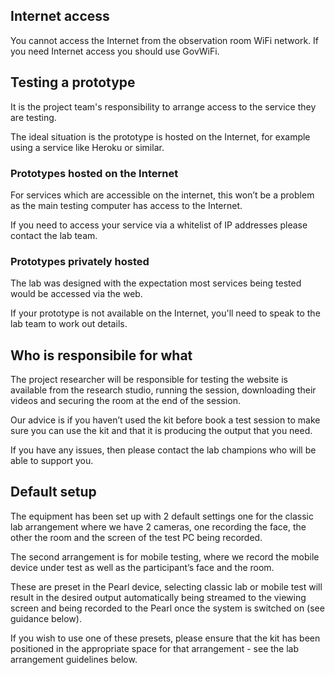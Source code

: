 

## Internet access
You cannot access the Internet from the observation room WiFi network. If you need Internet access you should use GovWiFi.

## Testing a prototype
It is the project team's responsibility to arrange access to the service they are testing.

The ideal situation is the prototype is hosted on the Internet, for example using a service like Heroku or similar.

### Prototypes hosted on the Internet
For services which are accessible on the internet, this won’t be a problem as the main testing computer has access to the Internet.

If you need to access your service via a whitelist of IP addresses please contact the lab team.

### Prototypes privately hosted
The lab was designed with the expectation most services being tested would be accessed via the web.

If your prototype is not available on the Internet, you'll need to speak to the lab team to work out details.

## Who is responsibile for what
The project researcher will be responsible for testing the website is available from the research studio, running the session, downloading their videos and securing the room at the end of the session.

Our advice is if you haven’t used the kit before book a test session to make sure you can use the kit and that it is producing the output that you need.

If you have any issues, then please contact the lab champions who will be able to support you.

## Default setup
The equipment has been set up with 2 default settings one for the classic lab arrangement where we have 2 cameras, one recording the face, the other the room and the screen of the test PC being recorded.

The second arrangement is for mobile testing, where we record the mobile device under test as well as the participant’s face and the room.

These are preset in the Pearl device, selecting classic lab or mobile test will result in the desired output automatically being streamed to the viewing screen and being recorded to the Pearl once the system is switched on (see guidance below).

If you wish to use one of these presets, please ensure that the kit has been positioned in the appropriate space for that arrangement - see the lab arrangement guidelines below.
